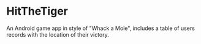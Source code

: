# HitTheTiger
An Android game app in style of "Whack a Mole", includes a table of users records with the location of their victory.
